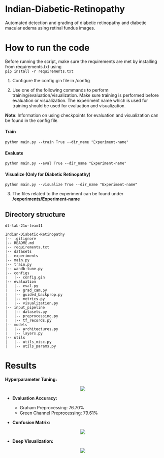 # Indian-Diabetic-Retinopathy
Automated detection and grading of diabetic retinopathy and diabetic macular edema using retinal fundus images.

# How to run the code
Before running the script, make sure the requirements are met by installing from requirements.txt using  
```pip install -r requirements.txt```
1. Configure the config.gin file in /config

2. Use one of the following commands to perform training/evaluation/visualization. Make sure training is performed before evaluation or visualization. The experiment name which is used for training should be used for evaluation and visualization.

**Note**: Information on using checkpoints for evaluation and visualization can be found in the config file.

#### Train
```python main.py --train True --dir_name "Experiment-name"```

#### Evaluate
```python main.py --eval True --dir_name "Experiment-name"```

#### Visualize (Only for Diabetic Retinopathy)
```python main.py --visualize True --dir_name "Experiment-name"```

3. The files related to the experiment can be found under **/experiments/Experiment-name** 

## Directory structure
```
dl-lab-21w-team11

Indian-Diabetic-Retinopathy
|-- .gitignore
|-- README.md
|-- requirements.txt
|-- datasets
|-- experiments
|-- main.py
|-- train.py
|-- wandb-tune.py
|-- configs
|   |-- config.gin
|-- evaluation
|   |-- eval.py
|   |-- grad_cam.py
|   |-- guided_backprop.py
|   |-- metrics.py
|   |-- visualization.py
|-- input_pipeline
|   |-- datasets.py
|   |-- preprocessing.py
|   |-- tf_records.py
|-- models
|   |-- architectures.py
|   |-- layers.py
|-- utils
|   |-- utils_misc.py
|   |-- utils_params.py

```

# Results

**Hyperparameter Tuning:**
<p align="center">
	  <img src="Images/val-acc-hptune.png" />
</p>

* **Evaluation Accuracy:**
	* Graham Preprocessing: 76.70%
	* Green Channel Preprocessing: 79.61%

* **Confusion Matrix:**
<p align="center">
	  <img src="Images/cm_dr.png" />
</p>

* **Deep Visualization:**
<p align="center">
	  <img src="Images/gc_vis_52.png" />
</p>
